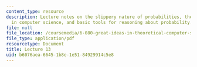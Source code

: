 ```yaml
---
content_type: resource
description: Lecture notes on the slippery nature of probabilities, the need for randomness
  in computer science, and basic tools for reasoning about probability.
file: null
file_location: /coursemedia/6-080-great-ideas-in-theoretical-computer-science-spring-2008/b6076aea66451b8e1e5184929914c5e8_lec13.pdf
file_type: application/pdf
resourcetype: Document
title: Lecture 13
uid: b6076aea-6645-1b8e-1e51-84929914c5e8
---
```


